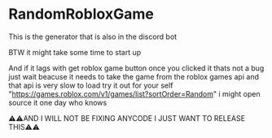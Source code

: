 # RandomRobloxGame
This is the generator that is also in the discord bot

BTW it might take some time to start up

And if it lags with get roblox game button once you clicked it thats not a bug just wait beacuse it needs to take the game from the roblox games api and that api is very slow to load try it out for your self  "https://games.roblox.com/v1/games/list?sortOrder=Random" i might open source it one day who knows

⚠️⚠️AND I WILL NOT BE FIXING ANYCODE I JUST WANT TO RELEASE THIS⚠️⚠️
